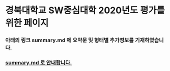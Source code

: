 # 경북대학교 SW중심대학 2020년도 평가를 위한 페이지
### 아래의 링크 summary.md 에 요약문 및 형태별 추가정보를 기재하였습니다.
### [summary.md 로 안내합니다.](https://github.com/Seonggyu-Bae/SW2020/blob/main/summary.md)

